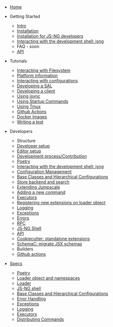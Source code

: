 * [Home](/)
* Getting Started
    * [Intro](./intro.md)
    * [Installation](./installation.md)
    * [Installation for JS-NG developers](./devsetup.md)
    * [Interacting with the development shell: jsng](./jsng_shell.md)
    * FAQ - soon
    * [API](generated_apis.md)
    <!-- * Docker based setup -->
* Tutorials
    * [Interacting with Filesystem](./tutorials/salfs.md)
    * [Platform information](./tutorials/platforminfo.md)
    * [Interacting with configurations](./configmgmt.md)
    * [Developing a SAL](./tutorials/developing_sal.md)
    * [Developing a client](./tutorials/developing_client.md)
    * [Using jsync](./tutorials/jsync.md)
    * [Using Startup Commands](./tutorials/startup_commands.md)
    * [Using Tmux](./tutorials/tmux.md)
    * [Github Actions](./tutorials/githubactions-ci.md)
    * [Docker Images](./tutorials/docker_images.md)
    * [Writing a test](./testing_contribution.md)
    <!-- * Developing a Builder -->
* Developers
    * Structure
    * [Developer setup](./devsetup.md)
    * [Editor setup](./editor_setup.md)
    * [Development process/Contribution](./devprocess.md)
    * [Poetry](./poetry.md)
    * [Interacting with the development shell: jsng](./jsng_shell.md)
    * [Configuration Management](./configmgmt.md)
    * [Base Classes and Hierarchical Configurations](./baseclasses.md)
    * [Store backend and search](./stores.md)
    * [Extending Jumpscale](./extend_j.md)
    * [Adding a new command](./distributing_cmds.md)
    * [Executors](./executors.md)
    * [Registering new extensions on loader object](./extend_j.md)
    * [Logging](./logging.md)
    * [Exceptions](./exceptions.md)
    * [Errors](./errorhandling.md)
    * [RPC](./rpc.md)
    * [JS-NG Shell](./jsng_shell.md)
    * [API](generated_apis.md)
    * [Cookiecutter: standalone extensions](./project_based_on_jsng.md)
    * [SchemaC: migrate JSX schemas](./schemac.md)
    * Builders
    * [Github actions](./githubactions.md)


* [Specs](specs.md)
    * [Poetry](poetry.md)
    * [Loader object and namespaces](loader_object_namespaces_concepts.md)
    * [Loader](loader.md)
    * [JS-NG shell](jsng_shell.md)
    * [Base Classes and Hierarchical Configurations](baseclasses.md)
    * [Error Handling](errorhandling.md)
    * [Exceptions](exceptions.md)
    * [Logging](logging.md)
    * [Executors](executors.md)
    * [Distributing Commands](distributing_cmds.md)
